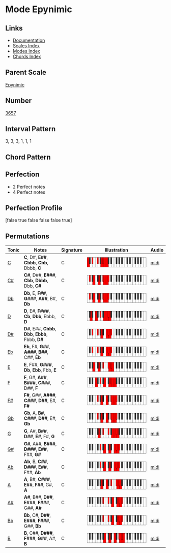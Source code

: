 # Mode Epynimic

## Links

- [Documentation](README.md)
- [Scales Index](Scales.md)
- [Modes Index](Modes.md)
- [Chords Index](Chords.md)

## Parent Scale

[Epynimic](ScaleEpynimic.md)

## Number

[3657](https://ianring.com/musictheory/scales/3657)

## Interval Pattern

3, 3, 3, 1, 1, 1

## Chord Pattern



## Perfection

- 2 Perfect notes
- 4 Perfect notes

## Perfection Profile

[false true false false false true]

## Permutations

| Tonic | Notes | Signature | Illustration | Audio |
|-------|-------|-----------|--------------|-------|
| [C](ModeCNaturalEpynimic.md) | **C**, D#, **E##**, **Cbbb**, **Cbb**, Dbbb, **C** | C | ![CNaturalEpynimic](ModeCNaturalEpynimic.png) | [midi](https://github.com/edipermadi/music/blob/main/docs/ModeCNaturalEpynimic.mid?raw=true) |
| [C#](ModeCSharpEpynimic.md) | **C#**, D##, **E###**, **Cbb**, **Dbbb**, Dbb, **C#** | C | ![CSharpEpynimic](ModeCSharpEpynimic.png) | [midi](https://github.com/edipermadi/music/blob/main/docs/ModeCSharpEpynimic.mid?raw=true) |
| [Db](ModeDFlatEpynimic.md) | **Db**, E, **F##**, **G###**, **A##**, B#, **Db** | C | ![DFlatEpynimic](ModeDFlatEpynimic.png) | [midi](https://github.com/edipermadi/music/blob/main/docs/ModeDFlatEpynimic.mid?raw=true) |
| [D](ModeDNaturalEpynimic.md) | **D**, E#, **F###**, **Cb**, **Dbb**, Ebbb, **D** | C | ![DNaturalEpynimic](ModeDNaturalEpynimic.png) | [midi](https://github.com/edipermadi/music/blob/main/docs/ModeDNaturalEpynimic.mid?raw=true) |
| [D#](ModeDSharpEpynimic.md) | **D#**, E##, **Cbbb**, **Dbb**, **Ebbb**, Fbbb, **D#** | C | ![DSharpEpynimic](ModeDSharpEpynimic.png) | [midi](https://github.com/edipermadi/music/blob/main/docs/ModeDSharpEpynimic.mid?raw=true) |
| [Eb](ModeEFlatEpynimic.md) | **Eb**, F#, **G##**, **A###**, **B##**, C##, **Eb** | C | ![EFlatEpynimic](ModeEFlatEpynimic.png) | [midi](https://github.com/edipermadi/music/blob/main/docs/ModeEFlatEpynimic.mid?raw=true) |
| [E](ModeENaturalEpynimic.md) | **E**, F##, **G###**, **Db**, **Ebb**, Fbb, **E** | C | ![ENaturalEpynimic](ModeENaturalEpynimic.png) | [midi](https://github.com/edipermadi/music/blob/main/docs/ModeENaturalEpynimic.mid?raw=true) |
| [F](ModeFNaturalEpynimic.md) | **F**, G#, **A##**, **B###**, **C###**, D##, **F** | C | ![FNaturalEpynimic](ModeFNaturalEpynimic.png) | [midi](https://github.com/edipermadi/music/blob/main/docs/ModeFNaturalEpynimic.mid?raw=true) |
| [F#](ModeFSharpEpynimic.md) | **F#**, G##, **A###**, **C###**, **D##**, E#, **F#** | C | ![FSharpEpynimic](ModeFSharpEpynimic.png) | [midi](https://github.com/edipermadi/music/blob/main/docs/ModeFSharpEpynimic.mid?raw=true) |
| [Gb](ModeGFlatEpynimic.md) | **Gb**, A, **B#**, **C###**, **D##**, E#, **Gb** | C | ![GFlatEpynimic](ModeGFlatEpynimic.png) | [midi](https://github.com/edipermadi/music/blob/main/docs/ModeGFlatEpynimic.mid?raw=true) |
| [G](ModeGNaturalEpynimic.md) | **G**, A#, **B##**, **D##**, **E#**, F#, **G** | C | ![GNaturalEpynimic](ModeGNaturalEpynimic.png) | [midi](https://github.com/edipermadi/music/blob/main/docs/ModeGNaturalEpynimic.mid?raw=true) |
| [G#](ModeGSharpEpynimic.md) | **G#**, A##, **B###**, **D###**, **E##**, F##, **G#** | C | ![GSharpEpynimic](ModeGSharpEpynimic.png) | [midi](https://github.com/edipermadi/music/blob/main/docs/ModeGSharpEpynimic.mid?raw=true) |
| [Ab](ModeAFlatEpynimic.md) | **Ab**, B, **C##**, **D###**, **E##**, F##, **Ab** | C | ![AFlatEpynimic](ModeAFlatEpynimic.png) | [midi](https://github.com/edipermadi/music/blob/main/docs/ModeAFlatEpynimic.mid?raw=true) |
| [A](ModeANaturalEpynimic.md) | **A**, B#, **C###**, **E##**, **F##**, G#, **A** | C | ![ANaturalEpynimic](ModeANaturalEpynimic.png) | [midi](https://github.com/edipermadi/music/blob/main/docs/ModeANaturalEpynimic.mid?raw=true) |
| [A#](ModeASharpEpynimic.md) | **A#**, B##, **D##**, **E###**, **F###**, G##, **A#** | C | ![ASharpEpynimic](ModeASharpEpynimic.png) | [midi](https://github.com/edipermadi/music/blob/main/docs/ModeASharpEpynimic.mid?raw=true) |
| [Bb](ModeBFlatEpynimic.md) | **Bb**, C#, **D##**, **E###**, **F###**, G##, **Bb** | C | ![BFlatEpynimic](ModeBFlatEpynimic.png) | [midi](https://github.com/edipermadi/music/blob/main/docs/ModeBFlatEpynimic.mid?raw=true) |
| [B](ModeBNaturalEpynimic.md) | **B**, C##, **D###**, **F###**, **G##**, A#, **B** | C | ![BNaturalEpynimic](ModeBNaturalEpynimic.png) | [midi](https://github.com/edipermadi/music/blob/main/docs/ModeBNaturalEpynimic.mid?raw=true) |
